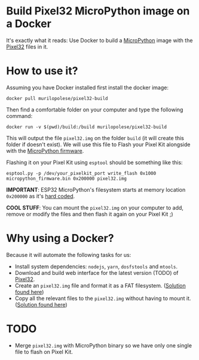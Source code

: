 # Build Pixel32 MicroPython image on a Docker

It's exactly what it reads: Use Docker to build a [MicroPython](https://micropython.org) image with the [Pixel32](http://github.com/murilopolese/kano-pixel-kit-pixel32) files in it.

# How to use it?

Assuming you have Docker installed first install the docker image:

```shell
docker pull murilopolese/pixel32-build
```

Then find a comfortable folder on your computer and type the following command:

```shell
docker run -v $(pwd)/build:/build murilopolese/pixel32-build
```

This will output the file `pixel32.img` on the folder `build` (it will create this folder if doesn't exist). We will use this file to Flash your Pixel Kit alongside with the [MicroPython firmware](https://micropython.org/download#esp32).

Flashing it on your Pixel Kit using `esptool` should be something like this:

```shell
esptool.py -p /dev/your_pixelkit_port write_flash 0x1000 micropython_firmware.bin 0x200000 pixel32.img
```

**IMPORTANT**: ESP32 MicroPython's filesystem starts at memory location `0x200000` as it's [hard coded](https://github.com/micropython/micropython/blob/v1.9.4/ports/esp32/modesp.c#L99).

**COOL STUFF**: You can mount the `pixel32.img` on your computer to add, remove or modify the files and then flash it again on your Pixel Kit ;)

# Why using a Docker?

Because it will automate the following tasks for us:

- Install system dependencies: `nodejs`, `yarn`, `dosfstools` and `mtools`.
- Download and build web interface for the latest version (TODO) of [Pixel32](http://github.com/murilopolese/kano-pixel-kit-pixel32).
- Create an `pixel32.img` file and format it as a FAT filesystem. ([Solution found here](https://forum.micropython.org/viewtopic.php?f=18&t=4750&p=27423&hilit=mount+files#p27423))
- Copy all the relevant files to the `pixel32.img` without having to mount it. ([Solution found here](https://stackoverflow.com/questions/22385189/add-files-to-vfat-image-without-mounting))

# TODO

- Merge `pixel32.img` with MicroPython binary so we have only one single file to flash on Pixel Kit.
